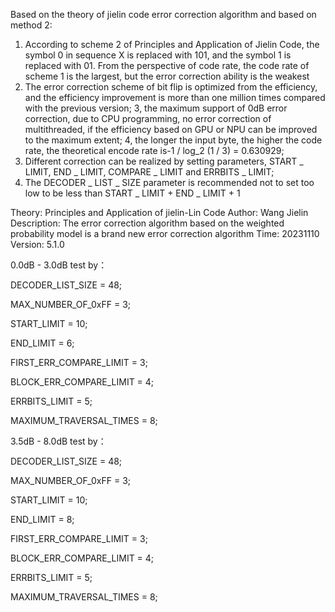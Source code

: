 Based on the theory of jielin code error correction algorithm and based on method 2:
1. According to scheme 2 of Principles and Application of Jielin Code, the symbol 0 in sequence X is replaced with 101, and the symbol 1 is replaced with 01. From the perspective of code rate, the code rate of scheme 1 is the largest, but the error correction ability is the weakest
2. The error correction scheme of bit flip is optimized from the efficiency, and the efficiency improvement is more than one million times compared with the previous version;
3, the maximum support of 0dB error correction, due to CPU programming, no error correction of multithreaded, if the efficiency based on GPU or NPU can be improved to the maximum extent;
4, the longer the input byte, the higher the code rate, the theoretical encode rate is-1 / log_2 (1 / 3) = 0.630929;
5. Different correction can be realized by setting parameters, START _ LIMIT, END _ LIMIT, COMPARE _ LIMIT and ERRBITS _ LIMIT;
6. The DECODER _ LIST _ SIZE parameter is recommended not to set too low to be less than START _ LIMIT + END _ LIMIT + 1

Theory: Principles and Application of jielin-Lin Code
Author: Wang Jielin
Description: The error correction algorithm based on the weighted probability model is a brand new error correction algorithm
Time: 20231110
Version: 5.1.0

0.0dB - 3.0dB test by：

DECODER_LIST_SIZE = 48;

MAX_NUMBER_OF_0xFF = 3;

START_LIMIT = 10;

END_LIMIT = 6;

FIRST_ERR_COMPARE_LIMIT = 3;

BLOCK_ERR_COMPARE_LIMIT = 4;

ERRBITS_LIMIT = 5;

MAXIMUM_TRAVERSAL_TIMES = 8;



3.5dB - 8.0dB test by：

DECODER_LIST_SIZE = 48;

MAX_NUMBER_OF_0xFF = 3;

START_LIMIT = 10;

END_LIMIT = 8;

FIRST_ERR_COMPARE_LIMIT = 3;

BLOCK_ERR_COMPARE_LIMIT = 4;

ERRBITS_LIMIT = 5;

MAXIMUM_TRAVERSAL_TIMES = 8;
